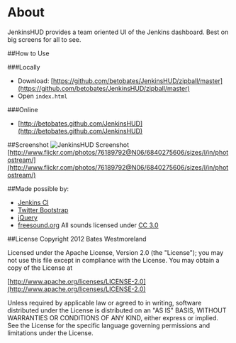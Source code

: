 ﻿About
=====
JenkinsHUD provides a team oriented UI of the Jenkins dashboard. Best on big screens for all to see.

##How to Use

###Locally

* Download: [https://github.com/betobates/JenkinsHUD/zipball/master](https://github.com/betobates/JenkinsHUD/zipball/master)
* Open `index.html`

###Online
* [http://betobates.github.com/JenkinsHUD](http://betobates.github.com/JenkinsHUD)

##Screenshot
![JenkinsHUD Screenshot](http://farm8.staticflickr.com/7203/6840275606_5be2acb051_b_d.jpg)
[http://www.flickr.com/photos/76189792@N06/6840275606/sizes/l/in/photostream/](http://www.flickr.com/photos/76189792@N06/6840275606/sizes/l/in/photostream/)

##Made possible by:
* [Jenkins CI](http://jenkins-ci.org/)
* [Twitter Bootstrap](http://twitter.github.com/bootstrap/)
* [jQuery](http://jquery.com/)
* [freesound.org](http://freesound.org) All sounds licensed under [CC 3.0](http://creativecommons.org/licenses/by/3.0/)

##License
Copyright 2012 Bates Westmoreland

Licensed under the Apache License, Version 2.0 (the "License");
you may not use this file except in compliance with the License.
You may obtain a copy of the License at

[http://www.apache.org/licenses/LICENSE-2.0](http://www.apache.org/licenses/LICENSE-2.0)

Unless required by applicable law or agreed to in writing, software
distributed under the License is distributed on an "AS IS" BASIS,
WITHOUT WARRANTIES OR CONDITIONS OF ANY KIND, either express or implied.
See the License for the specific language governing permissions and
limitations under the License.